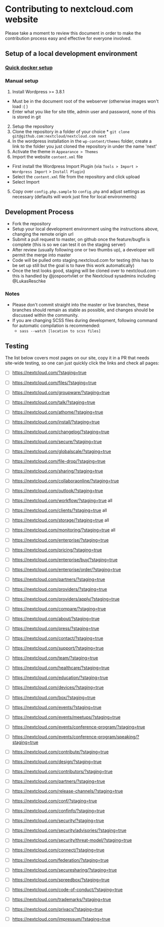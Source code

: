 # Contributing to nextcloud.com website

Please take a moment to review this document in order to make the contribution
process easy and effective for everyone involved.

## Setup of a local development environment

### [Quick docker setup](https://github.com/ma12-co/docker-nc-web)

### Manual setup

1. Install Wordpress >= 3.8.1
  * Must be in the document root of the webserver (otherwise images won't load :( )
  * Enter what you like for site title, admin user and password, none of this is stored in git
2. Setup the repository
  1. Clone the repository in a folder of your choice
    * `git clone git@github.com:nextcloud/nextcloud.com next`
  2. In the wordpress installation in the `wp-content/themes` folder, create a link to the folder you just cloned the repository in under the name 'next'
3. Activate the theme in `Appearance > Themes`
4. Import the website `content.xml` file
  * First install the Wordpress Import Plugin (via `Tools > Import > Wordpress Import` > `Install Plugin`)
  * Select the `content.xml` file from the repository and click upload
  * Select Import
5. Copy over `config.php.sample` to `config.php` and adjust settings as necessary (defaults will work just fine for local environments)

## Development Process

* Fork the repository
* Setup your local development environment using the instructions above, changing the remote origin url
* Submit a pull request to master, on github once the feature/bugfix is complete (this is so we can test it on the staging server)
* After review (usually following one or two thumbs up), a developer will permit the merge into master
* Code will be pulled onto staging.nextcloud.com for testing (this has to be set up still but the goal is to have this work automatically)
* Once the test looks good, staging will be cloned over to nextcloud.com - this is handled by @jospoortvliet or the Nextcloud sysadmins including @LukasReschke

### Notes

* Please don't commit straight into the master or live branches, these branches should remain as stable as possible, and changes should be discussed within the community.
* If you are changing SCSS files during development, following command for automatic compilation is recommended:
  * `sass --watch [location to scss files]`
  
## Testing
The list below covers most pages on our site, copy it in a PR that needs site-wide testing, so one can just quickly click the links and check all pages:

- [ ] https://nextcloud.com/?staging=true
- [ ] https://nextcloud.com/files/?staging=true
- [ ] https://nextcloud.com/groupware/?staging=true
- [ ] https://nextcloud.com/talk/?staging=true
- [ ] https://nextcloud.com/athome/?staging=true
- [ ] https://nextcloud.com/install/?staging=true
- [ ] https://nextcloud.com/changelog/?staging=true
- [ ] https://nextcloud.com/secure/?staging=true
- [ ] https://nextcloud.com/globalscale/?staging=true
- [ ] https://nextcloud.com/file-drop/?staging=true
- [ ] https://nextcloud.com/sharing/?staging=true
- [ ] https://nextcloud.com/collaboraonline/?staging=true
- [ ] https://nextcloud.com/outlook/?staging=true
- [ ] https://nextcloud.com/workflow/?staging=true all
- [ ] https://nextcloud.com/clients/?staging=true all
- [ ] https://nextcloud.com/storage/?staging=true all
- [ ] https://nextcloud.com/monitoring/?staging=true all
- [ ] https://nextcloud.com/enterprise/?staging=true
- [ ] https://nextcloud.com/pricing/?staging=true
- [ ] https://nextcloud.com/enterprise/buy/?staging=true
- [ ] https://nextcloud.com/enterprise/order/?staging=true
- [ ] https://nextcloud.com/partners/?staging=true
- [ ] https://nextcloud.com/providers/?staging=true
- [ ] https://nextcloud.com/providers/apply/?staging=true
- [ ] https://nextcloud.com/compare/?staging=true
- [ ] https://nextcloud.com/about/?staging=true
- [ ] https://nextcloud.com/press/?staging=true
- [ ] https://nextcloud.com/contact/?staging=true
- [ ] https://nextcloud.com/support/?staging=true
- [ ] https://nextcloud.com/team/?staging=true
- [ ] https://nextcloud.com/healthcare/?staging=true
- [ ] https://nextcloud.com/education/?staging=true
- [ ] https://nextcloud.com/devices/?staging=true
- [ ] https://nextcloud.com/box/?staging=true
- [ ] https://nextcloud.com/events/?staging=true
- [ ] https://nextcloud.com/events/meetups/?staging=true
- [ ] https://nextcloud.com/events/conference-program/?staging=true
- [ ] https://nextcloud.com/events/conference-program/speaking/?staging=true
- [ ] https://nextcloud.com/contribute/?staging=true
- [ ] https://nextcloud.com/design/?staging=true
- [ ] https://nextcloud.com/contributors/?staging=true
- [ ] https://nextcloud.com/partners/?staging=true
- [ ] https://nextcloud.com/release-channels/?staging=true
- [ ] https://nextcloud.com/conf/?staging=true
- [ ] https://nextcloud.com/confinfo/?staging=true
- [ ] https://nextcloud.com/security/?staging=true
- [ ] https://nextcloud.com/security/advisories/?staging=true
- [ ] https://nextcloud.com/security/threat-model/?staging=true
- [ ] https://nextcloud.com/connect/?staging=true
- [ ] https://nextcloud.com/federation/?staging=true
- [ ] https://nextcloud.com/securesharing/?staging=true
- [ ] https://nextcloud.com/spreedbox/?staging=true
- [ ] https://nextcloud.com/code-of-conduct/?staging=true
- [ ] https://nextcloud.com/trademarks/?staging=true
- [ ] https://nextcloud.com/privacy/?staging=true
- [ ] https://nextcloud.com/impressum/?staging=true

